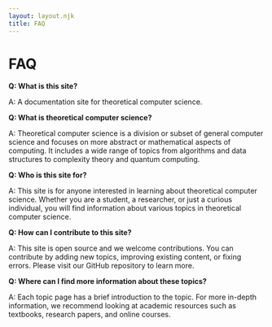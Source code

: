 ```yaml
---
layout: layout.njk
title: FAQ
---
```


# FAQ

**Q: What is this site?**

A: A documentation site for theoretical computer science.

**Q: What is theoretical computer science?**

A: Theoretical computer science is a division or subset of general computer science and focuses on more abstract or mathematical aspects of computing. It includes a wide range of topics from algorithms and data structures to complexity theory and quantum computing.

**Q: Who is this site for?**

A: This site is for anyone interested in learning about theoretical computer science. Whether you are a student, a researcher, or just a curious individual, you will find information about various topics in theoretical computer science.

**Q: How can I contribute to this site?**

A: This site is open source and we welcome contributions. You can contribute by adding new topics, improving existing content, or fixing errors. Please visit our GitHub repository to learn more.

**Q: Where can I find more information about these topics?**

A: Each topic page has a brief introduction to the topic. For more in-depth information, we recommend looking at academic resources such as textbooks, research papers, and online courses.

